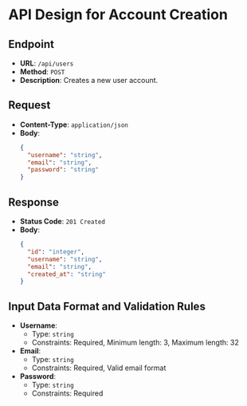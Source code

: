 # API Design for Account Creation

## Endpoint
- **URL**: `/api/users`
- **Method**: `POST`
- **Description**: Creates a new user account.

## Request
- **Content-Type**: `application/json`
- **Body**:
  ```json
  {
    "username": "string",
    "email": "string",
    "password": "string"
  }
  ```

## Response
- **Status Code**: `201 Created`
- **Body**:
  ```json
  {
    "id": "integer",
    "username": "string",
    "email": "string",
    "created_at": "string"
  }
  ```

## Input Data Format and Validation Rules
- **Username**:
  - Type: `string`
  - Constraints: Required, Minimum length: 3, Maximum length: 32
- **Email**:
  - Type: `string`
  - Constraints: Required, Valid email format
- **Password**:
  - Type: `string`
  - Constraints: Required
